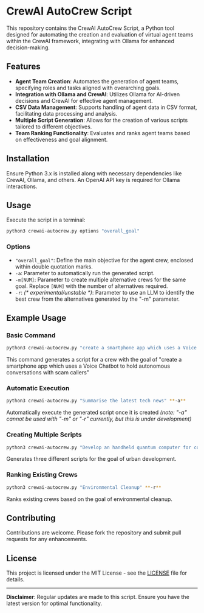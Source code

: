 # CrewAI AutoCrew Script

This repository contains the CrewAI AutoCrew Script, a Python tool designed for automating the creation and evaluation of virtual agent teams within the CrewAI framework, integrating with Ollama for enhanced decision-making.

## Features

- **Agent Team Creation**: Automates the generation of agent teams, specifying roles and tasks aligned with overarching goals.
- **Integration with Ollama and CrewAI**: Utilizes Ollama for AI-driven decisions and CrewAI for effective agent management.
- **CSV Data Management**: Supports handling of agent data in CSV format, facilitating data processing and analysis.
- **Multiple Script Generation**: Allows for the creation of various scripts tailored to different objectives.
- **Team Ranking Functionality**: Evaluates and ranks agent teams based on effectiveness and goal alignment.

## Installation

Ensure Python 3.x is installed along with necessary dependencies like CrewAI, Ollama, and others. An OpenAI API key is required for Ollama interactions.

## Usage

Execute the script in a terminal:

```bash
python3 crewai-autocrew.py options "overall_goal"
```

### Options

- `"overall_goal"`: Define the main objective for the agent crew, enclosed within double quotation marks.
- `-a`: Parameter to automatically run the generated script.
- `-m[NUM]`: Parameter to create multiple alternative crews for the same goal. Replace `[NUM]` with the number of alternatives required.
- `-r`: _(* experimental/unstable *)_: Parameter to use an LLM to identify the best crew from the alternatives generated by the "-m" parameter.

## Example Usage

### Basic Command

```bash
python3 crewai-autocrew.py "create a smartphone app which uses a Voice Chatbot to hold autonomous conversations with scam callers"
```

This command generates a script for a crew with the goal of "create a smartphone app which uses a Voice Chatbot to hold autonomous conversations with scam callers"

### Automatic Execution

```bash
python3 crewai-autocrew.py "Summarise the latest tech news" **-a**
```

Automatically execute the generated script once it is created
_(note: "-a" cannot be used with "-m" or "-r" currently, but this is under development)_

### Creating Multiple Scripts

```bash
python3 crewai-autocrew.py "Develop an handheld quantum computer for consumers" **-m3**
```

Generates three different scripts for the goal of urban development.

### Ranking Existing Crews

```bash
python3 crewai-autocrew.py "Environmental Cleanup" **-r**
```

Ranks existing crews based on the goal of environmental cleanup.

## Contributing

Contributions are welcome. Please fork the repository and submit pull requests for any enhancements.

## License

This project is licensed under the MIT License - see the [LICENSE](LICENSE) file for details.

---

**Disclaimer**: Regular updates are made to this script. Ensure you have the latest version for optimal functionality.
